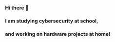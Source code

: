 ### Hi there 👋

### I am studying cybersecurity at school,
### and working on hardware projects at home!
